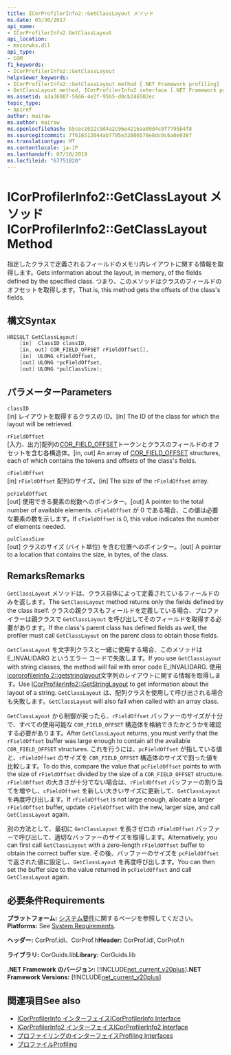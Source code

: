 ```yaml
---
title: ICorProfilerInfo2::GetClassLayout メソッド
ms.date: 03/30/2017
api_name:
- ICorProfilerInfo2.GetClassLayout
api_location:
- mscorwks.dll
api_type:
- COM
f1_keywords:
- ICorProfilerInfo2::GetClassLayout
helpviewer_keywords:
- ICorProfilerInfo2::GetClassLayout method [.NET Framework profiling]
- GetClassLayout method, ICorProfilerInfo2 interface [.NET Framework profiling]
ms.assetid: a3a36987-5666-4e2f-95b5-d0cb246502ec
topic_type:
- apiref
author: mairaw
ms.author: mairaw
ms.openlocfilehash: b5cec1022c9d4a2c96e4216aa09d4c0f7795b4f8
ms.sourcegitcommit: 7f616512044ab7795e32806578e8dc0c6a0e038f
ms.translationtype: MT
ms.contentlocale: ja-JP
ms.lasthandoff: 07/10/2019
ms.locfileid: "67751820"
---
```

# <a name="icorprofilerinfo2getclasslayout-method"></a><span data-ttu-id="1fcd8-102">ICorProfilerInfo2::GetClassLayout メソッド</span><span class="sxs-lookup"><span data-stu-id="1fcd8-102">ICorProfilerInfo2::GetClassLayout Method</span></span>
<span data-ttu-id="1fcd8-103">指定したクラスで定義されるフィールドのメモリ内レイアウトに関する情報を取得します。</span><span class="sxs-lookup"><span data-stu-id="1fcd8-103">Gets information about the layout, in memory, of the fields defined by the specified class.</span></span> <span data-ttu-id="1fcd8-104">つまり、このメソッドはクラスのフィールドのオフセットを取得します。</span><span class="sxs-lookup"><span data-stu-id="1fcd8-104">That is, this method gets the offsets of the class's fields.</span></span>  
  
## <a name="syntax"></a><span data-ttu-id="1fcd8-105">構文</span><span class="sxs-lookup"><span data-stu-id="1fcd8-105">Syntax</span></span>  
  
```cpp  
HRESULT GetClassLayout(  
    [in]  ClassID classID,  
    [in, out] COR_FIELD_OFFSET rFieldOffset[],  
    [in]  ULONG cFieldOffset,  
    [out] ULONG *pcFieldOffset,  
    [out] ULONG *pulClassSize);  
```  
  
## <a name="parameters"></a><span data-ttu-id="1fcd8-106">パラメーター</span><span class="sxs-lookup"><span data-stu-id="1fcd8-106">Parameters</span></span>  
 `classID`  
 <span data-ttu-id="1fcd8-107">[in] レイアウトを取得するクラスの ID。</span><span class="sxs-lookup"><span data-stu-id="1fcd8-107">[in] The ID of the class for which the layout will be retrieved.</span></span>  
  
 `rFieldOffset`  
 <span data-ttu-id="1fcd8-108">[入力、出力]配列の[COR_FIELD_OFFSET](../../../../docs/framework/unmanaged-api/metadata/cor-field-offset-structure.md)トークンとクラスのフィールドのオフセットを含む各構造体。</span><span class="sxs-lookup"><span data-stu-id="1fcd8-108">[in, out] An array of [COR_FIELD_OFFSET](../../../../docs/framework/unmanaged-api/metadata/cor-field-offset-structure.md) structures, each of which contains the tokens and offsets of the class's fields.</span></span>  
  
 `cFieldOffset`  
 <span data-ttu-id="1fcd8-109">[in] `rFieldOffset` 配列のサイズ。</span><span class="sxs-lookup"><span data-stu-id="1fcd8-109">[in] The size of the `rFieldOffset` array.</span></span>  
  
 `pcFieldOffset`  
 <span data-ttu-id="1fcd8-110">[out] 使用できる要素の総数へのポインター。</span><span class="sxs-lookup"><span data-stu-id="1fcd8-110">[out] A pointer to the total number of available elements.</span></span> <span data-ttu-id="1fcd8-111">`cFieldOffset` が 0 である場合、この値は必要な要素の数を示します。</span><span class="sxs-lookup"><span data-stu-id="1fcd8-111">If `cFieldOffset` is 0, this value indicates the number of elements needed.</span></span>  
  
 `pulClassSize`  
 <span data-ttu-id="1fcd8-112">[out] クラスのサイズ (バイト単位) を含む位置へのポインター。</span><span class="sxs-lookup"><span data-stu-id="1fcd8-112">[out] A pointer to a location that contains the size, in bytes, of the class.</span></span>  
  
## <a name="remarks"></a><span data-ttu-id="1fcd8-113">Remarks</span><span class="sxs-lookup"><span data-stu-id="1fcd8-113">Remarks</span></span>  
 <span data-ttu-id="1fcd8-114">`GetClassLayout` メソッドは、クラス自体によって定義されているフィールドのみを返します。</span><span class="sxs-lookup"><span data-stu-id="1fcd8-114">The `GetClassLayout` method returns only the fields defined by the class itself.</span></span> <span data-ttu-id="1fcd8-115">クラスの親クラスもフィールドを定義している場合、プロファイラーは親クラスで `GetClassLayout` を呼び出してそのフィールドを取得する必要があります。</span><span class="sxs-lookup"><span data-stu-id="1fcd8-115">If the class's parent class has defined fields as well, the profiler must call `GetClassLayout` on the parent class to obtain those fields.</span></span>  
  
 <span data-ttu-id="1fcd8-116">`GetClassLayout` を文字列クラスと一緒に使用する場合、このメソッドは E_INVALIDARG というエラー コードで失敗します。</span><span class="sxs-lookup"><span data-stu-id="1fcd8-116">If you use `GetClassLayout` with string classes, the method will fail with error code E_INVALIDARG.</span></span> <span data-ttu-id="1fcd8-117">使用[icorprofilerinfo 2::getstringlayout](../../../../docs/framework/unmanaged-api/profiling/icorprofilerinfo2-getstringlayout-method.md)文字列のレイアウトに関する情報を取得します。</span><span class="sxs-lookup"><span data-stu-id="1fcd8-117">Use [ICorProfilerInfo2::GetStringLayout](../../../../docs/framework/unmanaged-api/profiling/icorprofilerinfo2-getstringlayout-method.md) to get information about the layout of a string.</span></span> <span data-ttu-id="1fcd8-118">`GetClassLayout` は、配列クラスを使用して呼び出される場合も失敗します。</span><span class="sxs-lookup"><span data-stu-id="1fcd8-118">`GetClassLayout` will also fail when called with an array class.</span></span>  
  
 <span data-ttu-id="1fcd8-119">`GetClassLayout` から制御が戻ったら、`rFieldOffset` バッファーのサイズが十分で、すべての使用可能な `COR_FIELD_OFFSET` 構造体を格納できたかどうかを確認する必要があります。</span><span class="sxs-lookup"><span data-stu-id="1fcd8-119">After `GetClassLayout` returns, you must verify that the `rFieldOffset` buffer was large enough to contain all the available `COR_FIELD_OFFSET` structures.</span></span> <span data-ttu-id="1fcd8-120">これを行うには、`pcFieldOffset` が指している値と、`rFieldOffset` のサイズを `COR_FIELD_OFFSET` 構造体のサイズで割った値を比較します。</span><span class="sxs-lookup"><span data-stu-id="1fcd8-120">To do this, compare the value that `pcFieldOffset` points to with the size of `rFieldOffset` divided by the size of a `COR_FIELD_OFFSET` structure.</span></span> <span data-ttu-id="1fcd8-121">`rFieldOffset` の大きさが十分でない場合は、`rFieldOffset` バッファーの割り当てを増やし、`cFieldOffset` を新しい大きいサイズに更新して、`GetClassLayout` を再度呼び出します。</span><span class="sxs-lookup"><span data-stu-id="1fcd8-121">If `rFieldOffset` is not large enough, allocate a larger `rFieldOffset` buffer, update `cFieldOffset` with the new, larger size, and call `GetClassLayout` again.</span></span>  
  
 <span data-ttu-id="1fcd8-122">別の方法として、最初に `GetClassLayout` を長さゼロの `rFieldOffset` バッファーで呼び出して、適切なバッファーのサイズを取得します。</span><span class="sxs-lookup"><span data-stu-id="1fcd8-122">Alternatively, you can first call `GetClassLayout` with a zero-length `rFieldOffset` buffer to obtain the correct buffer size.</span></span> <span data-ttu-id="1fcd8-123">その後、バッファーのサイズを `pcFieldOffset` で返された値に設定し、`GetClassLayout` を再度呼び出します。</span><span class="sxs-lookup"><span data-stu-id="1fcd8-123">You can then set the buffer size to the value returned in `pcFieldOffset` and call `GetClassLayout` again.</span></span>  
  
## <a name="requirements"></a><span data-ttu-id="1fcd8-124">必要条件</span><span class="sxs-lookup"><span data-stu-id="1fcd8-124">Requirements</span></span>  
 <span data-ttu-id="1fcd8-125">**プラットフォーム:** [システム要件](../../../../docs/framework/get-started/system-requirements.md)に関するページを参照してください。</span><span class="sxs-lookup"><span data-stu-id="1fcd8-125">**Platforms:** See [System Requirements](../../../../docs/framework/get-started/system-requirements.md).</span></span>  
  
 <span data-ttu-id="1fcd8-126">**ヘッダー:** CorProf.idl、CorProf.h</span><span class="sxs-lookup"><span data-stu-id="1fcd8-126">**Header:** CorProf.idl, CorProf.h</span></span>  
  
 <span data-ttu-id="1fcd8-127">**ライブラリ:** CorGuids.lib</span><span class="sxs-lookup"><span data-stu-id="1fcd8-127">**Library:** CorGuids.lib</span></span>  
  
 <span data-ttu-id="1fcd8-128">**.NET Framework のバージョン:** [!INCLUDE[net_current_v20plus](../../../../includes/net-current-v20plus-md.md)]</span><span class="sxs-lookup"><span data-stu-id="1fcd8-128">**.NET Framework Versions:** [!INCLUDE[net_current_v20plus](../../../../includes/net-current-v20plus-md.md)]</span></span>  
  
## <a name="see-also"></a><span data-ttu-id="1fcd8-129">関連項目</span><span class="sxs-lookup"><span data-stu-id="1fcd8-129">See also</span></span>

- [<span data-ttu-id="1fcd8-130">ICorProfilerInfo インターフェイス</span><span class="sxs-lookup"><span data-stu-id="1fcd8-130">ICorProfilerInfo Interface</span></span>](../../../../docs/framework/unmanaged-api/profiling/icorprofilerinfo-interface.md)
- [<span data-ttu-id="1fcd8-131">ICorProfilerInfo2 インターフェイス</span><span class="sxs-lookup"><span data-stu-id="1fcd8-131">ICorProfilerInfo2 Interface</span></span>](../../../../docs/framework/unmanaged-api/profiling/icorprofilerinfo2-interface.md)
- [<span data-ttu-id="1fcd8-132">プロファイリングのインターフェイス</span><span class="sxs-lookup"><span data-stu-id="1fcd8-132">Profiling Interfaces</span></span>](../../../../docs/framework/unmanaged-api/profiling/profiling-interfaces.md)
- [<span data-ttu-id="1fcd8-133">プロファイル</span><span class="sxs-lookup"><span data-stu-id="1fcd8-133">Profiling</span></span>](../../../../docs/framework/unmanaged-api/profiling/index.md)
